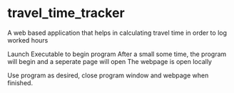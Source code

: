 # travel_time_tracker
A web based application that helps in calculating travel time in order to log worked hours

Launch Executable to begin program
After a small some time, the program will begin and a seperate page will open
The webpage is open locally

Use program as desired, close program window and webpage when finished.
